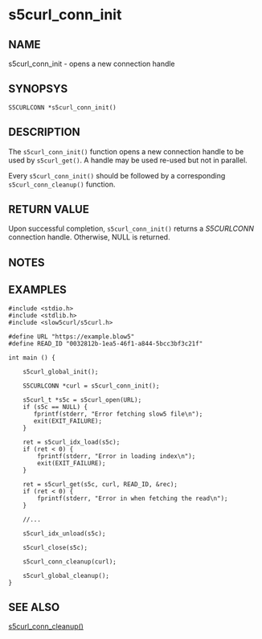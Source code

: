 # s5curl_conn_init

## NAME
s5curl_conn_init - opens a new connection handle

## SYNOPSYS
`S5CURLCONN *s5curl_conn_init()`

## DESCRIPTION
The `s5curl_conn_init()` function opens a new connection handle to be used by `s5curl_get()`. A handle may be used re-used but not in parallel.

Every `s5curl_conn_init()` should be followed by a corresponding `s5curl_conn_cleanup()` function.

## RETURN VALUE
Upon successful completion, `s5curl_conn_init()` returns a *S5CURLCONN* connection handle. Otherwise, NULL is returned.

## NOTES

## EXAMPLES
```
#include <stdio.h>
#include <stdlib.h>
#include <slow5curl/s5curl.h>

#define URL "https://example.blow5"
#define READ_ID "0032812b-1ea5-46f1-a844-5bcc3bf3c21f"

int main () {

    s5curl_global_init();

    S5CURLCONN *curl = s5curl_conn_init();

    s5curl_t *s5c = s5curl_open(URL);
    if (s5c == NULL) {
       fprintf(stderr, "Error fetching slow5 file\n");
       exit(EXIT_FAILURE);
    }

    ret = s5curl_idx_load(s5c);
    if (ret < 0) {
        fprintf(stderr, "Error in loading index\n");
        exit(EXIT_FAILURE);
    }

    ret = s5curl_get(s5c, curl, READ_ID, &rec);
    if (ret < 0) {
        fprintf(stderr, "Error in when fetching the read\n");
    }

    //...

    s5curl_idx_unload(s5c);

    s5curl_close(s5c);

    s5curl_conn_cleanup(curl);

    s5curl_global_cleanup();
}
```

## SEE ALSO
[s5curl_conn_cleanup()](s5curl_conn_cleanup.md)